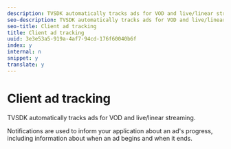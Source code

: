 ```yaml
---
description: TVSDK automatically tracks ads for VOD and live/linear streaming.
seo-description: TVSDK automatically tracks ads for VOD and live/linear streaming.
seo-title: Client ad tracking
title: Client ad tracking
uuid: 3e3e53a5-919a-4af7-94cd-176f60040b6f
index: y
internal: n
snippet: y
translate: y
---
```


# Client ad tracking

TVSDK automatically tracks ads for VOD and live/linear streaming.

Notifications are used to inform your application about an ad's progress, including information about when an ad begins and when it ends. 
